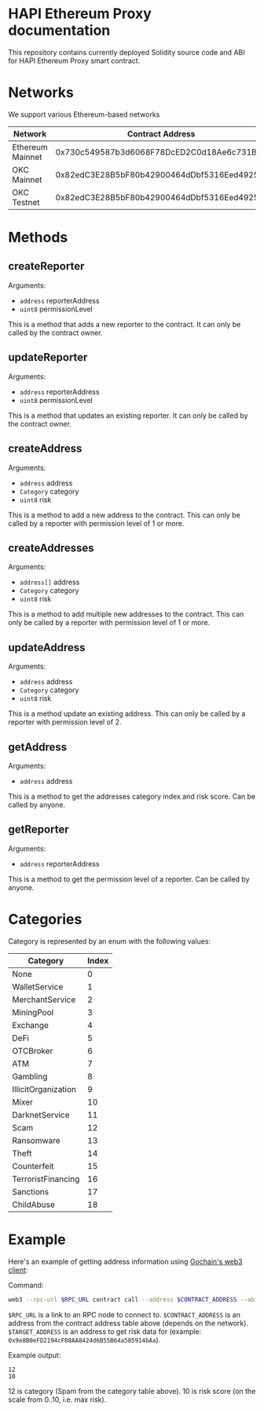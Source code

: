 # HAPI Ethereum Proxy documentation

This repository contains currently deployed Solidity source code and ABI for HAPI Ethereum Proxy smart contract.

# Networks

We support various Ethereum-based networks

| Network | Contract Address |
|---------|------------------|
| Ethereum Mainnet | 0x730c549587b3d6068F78DcED2C0d18Ae6c731B02 |
| OKC Mainnet | 0x82edC3E28B5bF80b42900464dDbf5316Eed49258 |
| OKC Testnet | 0x82edC3E28B5bF80b42900464dDbf5316Eed49258 |

# Methods

## createReporter

Arguments:
- `address` reporterAddress
- `uint8` permissionLevel

This is a method that adds a new reporter to the contract. It can only be called by the contract owner.

## updateReporter

Arguments:
- `address` reporterAddress
- `uint8` permissionLevel

This is a method that updates an existing reporter. It can only be called by the contract owner.

## createAddress

Arguments:
- `address` address
- `Category` category
- `uint8` risk

This is a method to add a new address to the contract. This can only be called by a reporter with permission level of 1 or more.

## createAddresses

Arguments:
- `address[]` address
- `Category` category
- `uint8` risk

This is a method to add multiple new addresses to the contract. This can only be called by a reporter with permission level of 1 or more.

## updateAddress

Arguments:
- `address` address
- `Category` category
- `uint8` risk

This is a method update an existing address. This can only be called by a reporter with permission level of 2.

## getAddress

Arguments:
- `address` address

This is a method to get the addresses category index and risk score. Can be called by anyone.

## getReporter

Arguments:
- `address` reporterAddress

This is a method to get the permission level of a reporter. Can be called by anyone.

# Categories

Category is represented by an enum with the following values:

| Category | Index |
|----------|-------|
| None | 0 |
| WalletService | 1 |
| MerchantService | 2 |
| MiningPool | 3 |
| Exchange | 4 |
| DeFi | 5 |
| OTCBroker | 6 |
| ATM | 7 |
| Gambling | 8 |
| IllicitOrganization | 9 |
| Mixer | 10 |
| DarknetService | 11 |
| Scam | 12 |
| Ransomware | 13 |
| Theft | 14 |
| Counterfeit | 15 |
| TerroristFinancing | 16 |
| Sanctions | 17 |
| ChildAbuse | 18 |

# Example

Here's an example of getting address information using [Gochain's web3 client](https://github.com/gochain/web3):

Command:
```sh
web3 --rpc-url $RPC_URL contract call --address $CONTRACT_ADDRESS --abi HapiProxy.abi --function getAddress $TARGET_ADDRESS
```

`$RPC_URL` is a link to an RPC node to connect to. `$CONTRACT_ADDRESS` is an address from the contract address table above (depends on the network). `$TARGET_ADDRESS` is an address to get risk data for (example: `0x9e8B0eFD2194cF08AA8424d6B55B64a585914bAa`).


Example output:
```
12
10
```

12 is category (Spam from the category table above). 10 is risk score (on the scale from 0..10, i.e. max risk).
